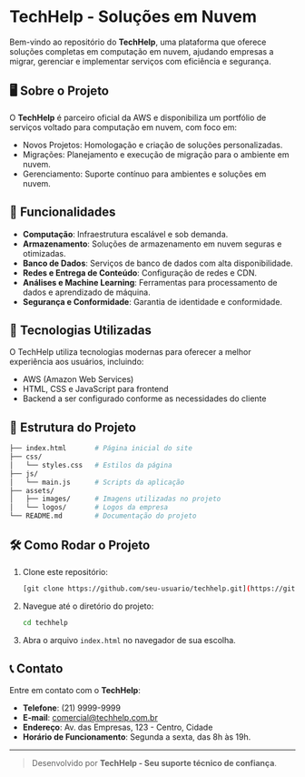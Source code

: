 
# TechHelp - Soluções em Nuvem

Bem-vindo ao repositório do **TechHelp**, uma plataforma que oferece soluções completas em computação em nuvem, ajudando empresas a migrar, gerenciar e implementar serviços com eficiência e segurança.

## 🖥️ Sobre o Projeto

O **TechHelp** é parceiro oficial da AWS e disponibiliza um portfólio de serviços voltado para computação em nuvem, com foco em:

- Novos Projetos: Homologação e criação de soluções personalizadas.
- Migrações: Planejamento e execução de migração para o ambiente em nuvem.
- Gerenciamento: Suporte contínuo para ambientes e soluções em nuvem.

## 📌 Funcionalidades

- **Computação**: Infraestrutura escalável e sob demanda.
- **Armazenamento**: Soluções de armazenamento em nuvem seguras e otimizadas.
- **Banco de Dados**: Serviços de banco de dados com alta disponibilidade.
- **Redes e Entrega de Conteúdo**: Configuração de redes e CDN.
- **Análises e Machine Learning**: Ferramentas para processamento de dados e aprendizado de máquina.
- **Segurança e Conformidade**: Garantia de identidade e conformidade.

## 🚀 Tecnologias Utilizadas

O TechHelp utiliza tecnologias modernas para oferecer a melhor experiência aos usuários, incluindo:

- AWS (Amazon Web Services)
- HTML, CSS e JavaScript para frontend
- Backend a ser configurado conforme as necessidades do cliente

## 📂 Estrutura do Projeto

```bash
├── index.html       # Página inicial do site
├── css/
│   └── styles.css   # Estilos da página
├── js/
│   └── main.js      # Scripts da aplicação
├── assets/
│   ├── images/      # Imagens utilizadas no projeto
│   └── logos/       # Logos da empresa
└── README.md        # Documentação do projeto
```

## 🛠️ Como Rodar o Projeto

1. Clone este repositório:
   ```bash
   [git clone https://github.com/seu-usuario/techhelp.git](https://github.com/PauloJeffersonX/projetoPIproz.git)
   ```
2. Navegue até o diretório do projeto:
   ```bash
   cd techhelp
   ```
3. Abra o arquivo `index.html` no navegador de sua escolha.

## 📞 Contato

Entre em contato com o **TechHelp**:

- **Telefone**: (21) 9999-9999
- **E-mail**: comercial@techhelp.com.br
- **Endereço**: Av. das Empresas, 123 - Centro, Cidade
- **Horário de Funcionamento**: Segunda a sexta, das 8h às 19h.

---

> Desenvolvido por **TechHelp - Seu suporte técnico de confiança**.
